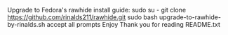 Upgrade to Fedora's rawhide
install guide:
sudo su -
git clone https://github.com/rinalds211/rawhide.git
sudo bash upgrade-to-rawhide-by-rinalds.sh
accept all prompts
Enjoy
Thank you for reading README.txt
